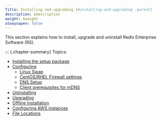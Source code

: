```yaml
---
Title: Installing and upgrading {#installing-and-upgrading .parent}
description: $description
weight: $weight
alwaysopen: false
---
```

This section explains how to install, upgrade and uninstall Redis
Enterprise Software (RS).

::: {.chapter-summary}
Topics:

-   [Installing the setup
    package](/redis-enterprise-documentation/installing-and-upgrading/accessing-and-installing-the-setup-package)
-   [Configuring](/redis-enterprise-documentation/administering/installing-upgrading/configuring/)
    -   [Linux
        Swap](/redis-enterprise-documentation/administering/installing-upgrading/configuring/linux-swap/)
    -   [CentOS/RHEL Firewall
        settings](/redis-enterprise-documentation/administering/installing-upgrading/configuring/centos-rhel-7-firewall/)
    -   [DNS
        Setup](/redis-enterprise-documentation/administering/installing-upgrading/configuring/cluster-name-dns-connection-management/)
    -   [Client prerequisites for
        mDNS](/redis-enterprise-documentation/administering/installing-upgrading/configuring/mdns/)
-   [Uninstalling](/redis-enterprise-documentation/installing-and-upgrading/uninstalling)
-   [Upgrading](/redis-enterprise-documentation/installing-and-upgrading/upgrading)
-   [Offline
    Installation](/redis-enterprise-documentation/administering/installing-upgrading/offline-installation/)
-   [Configuring AWS
    instances](/redis-enterprise-documentation/administering/installing-upgrading/configuring-aws-instances/)
-   [File
    Locations](/redis-enterprise-documentation/administering/installing-upgrading/file-locations/)
